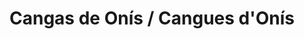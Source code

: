 ---
title: Cangas de Onís / Cangues d'Onís
url: /cangas-de-onis-cangues-donis/
latitude: 43.348
longitude: -5.131
---
